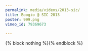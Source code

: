 ```yaml
---
permalink: media/videos/2013-sic/
title: Boogio @ SIC 2013
poster: 999.png
vimeo_id: 79369673

---
```

{% block nothing %}{% endblock %}
